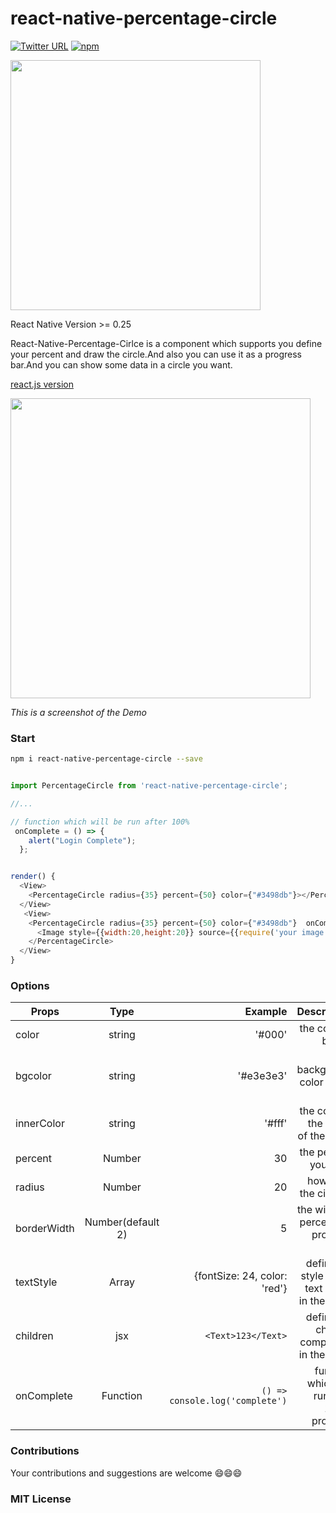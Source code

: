 # react-native-percentage-circle

[![Twitter URL](https://img.shields.io/twitter/url/http/shields.io.svg?style=social)]()
[![npm](https://img.shields.io/npm/v/react-native-percentage-circle.svg?maxAge=2592000)]()

<img width="400" src="http://img1.vued.vanthink.cn/vuede4474d80623ab3d17f2ca5aeb1ccd194.png"/>

React Native Version >= 0.25

React-Native-Percentage-Cirlce is a component which supports you define your percent and draw the circle.And also you can use it as a progress bar.And you can show some data in a circle you want.

[react.js version](https://github.com/JackPu/reactjs-percentage-circle)

<img width="480" src="http://img1.vued.vanthink.cn/vued9c00a0a75734849d01def751ca10f248.png"/>

_This is a screenshot of the Demo_

### Start

```bash
npm i react-native-percentage-circle --save

```

```js

import PercentageCircle from 'react-native-percentage-circle';

//...

// function which will be run after 100%
 onComplete = () => {
    alert("Login Complete");
  };


render() {
  <View>
    <PercentageCircle radius={35} percent={50} color={"#3498db"}></PercentageCircle>
  </View>
   <View>
    <PercentageCircle radius={35} percent={50} color={"#3498db"}  onComplete={this.onComplete}>
      <Image style={{width:20,height:20}} source={{require('your image')}} />
    </PercentageCircle>
  </View>
}

```

### Options

| Props       |       Type        |                         Example |                                      Description |
| ----------- | :---------------: | ------------------------------: | -----------------------------------------------: |
| color       |      string       |                          '#000' |                              the color of border |
| bgcolor     |      string       |                       '#e3e3e3' |               the background color of the circle |
| innerColor  |      string       |                          '#fff' |            the color of the inside of the circle |
| percent     |      Number       |                              30 |                             the percent you need |
| radius      |      Number       |                              20 |                          how large the circle is |
| borderWidth | Number(default 2) |                               5 |             the width of percentage progress bar |
| textStyle   |       Array       |    {fontSize: 24, color: 'red'} | define the style of the text which in the circle |
| children    |        jsx        |              `<Text>123</Text>` |      define the children component in the circle |
| onComplete  |     Function      | `() => console.log('complete')` |      function which will run after 100% progress |

### Contributions

Your contributions and suggestions are welcome 😄😄😄

### MIT License
